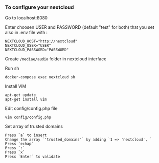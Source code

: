 ### To configure your nextcloud 

Go to localhost:8080

Enter choosen USER and PASSWORD (default "test" for both) that you set also in .env file with :

```console
NEXTCLOUD_HOST="http://nextcloud"
NEXTCLOUD_USER="USER"
NEXTCLOUD_PASSWORD="PASSWORD"
````

Create `/mediae/audio` folder in nextcloud interface 

Run sh 

```console
docker-compose exec nextcloud sh
````
Install VIM

```console
apt-get update
apt-get install vim
````
Edit config/config.php file

```console
vim config/config.php
````
Set array of trusted domains 

```console
Press `a` to insert 
Change the array `'trusted_domains'` by adding `1 => 'nextcloud', ` 
Press `echap` 
Press `:` 
Press `x` 
Press `Enter` to validate 
````
